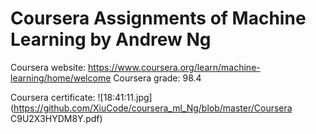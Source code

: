 # Coursera Assignments of Machine Learning by Andrew Ng

Coursera website: https://www.coursera.org/learn/machine-learning/home/welcome
Coursera grade: 98.4

Coursera certificate: ![18:41:11.jpg](https://github.com/XiuCode/coursera_ml_Ng/blob/master/Coursera C9U2X3HYDM8Y.pdf)

